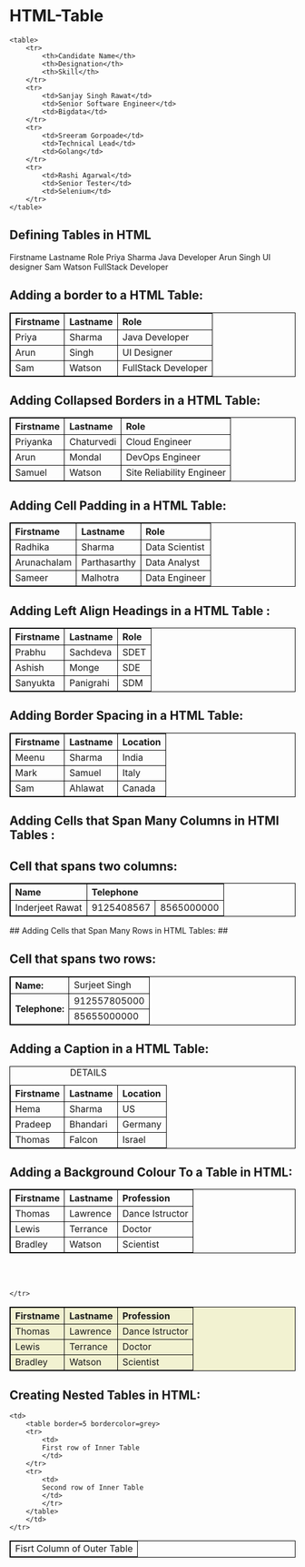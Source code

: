 # HTML-Table

<!DOCTYPE html>
<html>

<body>

	<table>
		<tr>
			<th>Candidate Name</th>
			<th>Designation</th>
			<th>Skill</th>
		</tr>
		<tr>
			<td>Sanjay Singh Rawat</td>
			<td>Senior Software Engineer</td>
			<td>Bigdata</td>
		</tr>
		<tr>
			<td>Sreeram Gorpoade</td>
			<td>Technical Lead</td>
			<td>Golang</td>
		</tr>
		<tr>
			<td>Rashi Agarwal</td>
			<td>Senior Tester</td>
			<td>Selenium</td>
		</tr>
	</table>

</body>
</html>

## Defining Tables in HTML ##

<!DOCTYPE html>
<html>

<body>

<tr>
	<th>Firstname</th>
	<th>Lastname</th>
	<th>Role</th>
</tr>
<tr>
	<td>Priya</td>
	<td>Sharma</td>
	<td>Java Developer</td>
</tr>
<tr>
	<td>Arun</td>
	<td>Singh</td>
	<td>UI designer</td>
</tr>
<tr>
	<td>Sam</td>
	<td>Watson</td>
	<td>FullStack Developer</td>
</tr>
</table>

</body>
</html>

## Adding a border to a HTML Table: ##
<!DOCTYPE html>
<html>

<head>
<style>
	table,
	th,
	td {
	border: 1px solid black;
	}
</style>
</head>

<body>
<table style="width:100%">
	<tr>
	<th>Firstname</th>
	<th>Lastname</th>
	<th>Role</th>
	</tr>
	<tr>
	<td>Priya</td>
	<td>Sharma</td>
	<td>Java Developer</td>
	</tr>
	<tr>
	<td>Arun</td>
	<td>Singh</td>
	<td>UI Designer</td>
	</tr>
	<tr>
	<td>Sam</td>
	<td>Watson</td>
	<td>FullStack Developer</td>
	</tr>
</table>
</body>

</html>

## Adding Collapsed Borders in a HTML Table: ##

<!DOCTYPE html>
<html>

<head>
<style>
	table,
	th,
	td {
	border: 1px solid black;
	border-collapse: collapse;
	}
</style>
</head>

<body>

<table style="width:100%">
	<tr>
	<th>Firstname</th>
	<th>Lastname</th>
	<th>Role</th>
	</tr>
	<tr>
	<td>Priyanka</td>
	<td>Chaturvedi</td>
	<td>Cloud Engineer</td>
	</tr>
	<tr>
	<td>Arun</td>
	<td>Mondal</td>
	<td>DevOps Engineer</td>
	</tr>
	<tr>
	<td>Samuel</td>
	<td>Watson</td>
	<td>Site Reliability Engineer</td>
	</tr>
</table>
</body>

</html>

## Adding Cell Padding in a HTML Table: ##

<!DOCTYPE html>
<html>

<head>
<style>
	table,
	th,
	td {
	border: 1px solid black;
	border-collapse: collapse;
	}

	th,
	td {
	padding: 20px;
	}
</style>
</head>

<body>

<table style="width:100%">
	<tr>
	<th>Firstname</th>
	<th>Lastname</th>
	<th>Role</th>
	</tr>
	<tr>
	<td>Radhika</td>
	<td>Sharma</td>
	<td>Data Scientist</td>
	</tr>
	<tr>
	<td>Arunachalam</td>
	<td>Parthasarthy</td>
	<td>Data Analyst</td>
	</tr>
	<tr>
	<td>Sameer</td>
	<td>Malhotra</td>
	<td>Data Engineer</td>
	</tr>
</table>
</body>

</html>

## Adding Left Align Headings in a HTML Table : ##
<html>

<head>
<style>
	table,
	th,
	td {
	border: 1px solid black;
	border-collapse: collapse;
	}

	th,
	td {
	padding: 20px;
	}

	th {
	text-align: left;
	}
</style>
</head>

<body>

<table style="width:100%">
	<tr>
	<th>Firstname</th>
	<th>Lastname</th>
	<th>Role</th>
	</tr>
	<tr>
	<td>Prabhu</td>
	<td>Sachdeva</td>
	<td>SDET</td>
	</tr>
	<tr>
	<td>Ashish</td>
	<td>Monge</td>
	<td>SDE</td>
	</tr>
	<tr>
	<td>Sanyukta</td>
	<td>Panigrahi</td>
	<td>SDM</td>
	</tr>
</table>
</body>

</html>

## Adding Border Spacing in a HTML Table: ##
<html>

<head>
<style>
	table,
	th,
	td {
	border: 1px solid black;
	}

	table {
	border-spacing: 5px;
	}
</style>
</head>

<body>

<table style="width:100%">
	<tr>
	<th>Firstname</th>
	<th>Lastname</th>
	<th>Location</th>
	</tr>
	<tr>
	<td>Meenu</td>
	<td>Sharma</td>
	<td>India</td>
	</tr>
	<tr>
	<td>Mark</td>
	<td>Samuel</td>
	<td>Italy</td>
	</tr>
	<tr>
	<td>Sam</td>
	<td>Ahlawat</td>
	<td>Canada</td>
	</tr>
</table>
</body>

</html>

## Adding Cells that Span Many Columns in HTMl Tables : ## 

<!DOCTYPE html>
<html>

<head>
<style>
	table,
	th,
	td {
	border: 1px solid black;
	border-collapse: collapse;
	}

	th,
	td {
	padding: 5px;
	text-align: left;
	}
</style>
</head>

<body>

<h2>Cell that spans two columns:</h2>
<table style="width:100%">
	<tr>
	<th>Name</th>
	<th colspan="2">Telephone</th>
	</tr>
	<tr>
	<td>Inderjeet Rawat</td>
	<td>9125408567</td>
	<td>8565000000</td>
	</tr>
</table>
</body>

</html>
## Adding Cells that Span Many Rows in HTML Tables: ##
<!DOCTYPE html>
<html>

<head>
<style>
	table,
	th,
	td {
	border: 1px solid black;
	border-collapse: collapse;
	}

	th,
	td {
	padding: 5px;
	text-align: left;
	}
</style>
</head>

<body>

<h2>Cell that spans two rows:</h2>
<table style="width:100%">
	<tr>
	<th>Name:</th>
	<td>Surjeet Singh</td>
	</tr>
	<tr>
	<th rowspan="2">Telephone:</th>
	<td>912557805000</td>
	</tr>
	<tr>
	<td>85655000000</td>
	</tr>
</table>
</body>

</html>

## Adding a Caption in a HTML Table: ##
<html>

<head>
<style>
	table,
	th,
	td {
	border: 1px solid black;
	border-collapse: collapse;
	}

	th,
	td {
	padding: 20px;
	}

	th {
	text-align: left;
	}
</style>
</head>

<body>

<table style="width:100%">
	<caption>DETAILS</caption>
	<tr>
	<th>Firstname</th>
	<th>Lastname</th>
	<th>Location</th>
	</tr>
	<tr>
	<td>Hema</td>
	<td>Sharma</td>
	<td>US</td>
	</tr>
	<tr>
	<td>Pradeep</td>
	<td>Bhandari</td>
	<td>Germany</td>
	</tr>
	<tr>
	<td>Thomas</td>
	<td>Falcon</td>
	<td>Israel</td>
	</tr>
</table>
</body>

</html>

## Adding a Background Colour To a Table in HTML: ##
<!DOCTYPE html>
<html>

<head>
<style>
	table,
	th,
	td {
	border: 1px solid black;
	border-collapse: collapse;
	}

	th,
	td {
	padding: 5px;
	text-align: left;
	}

	table#t01 {
	width: 100%;
	background-color: #f2f2d1;
	}
</style>
</head>

<body>

<table style="width:100%">
	<tr>
	<th>Firstname</th>
	<th>Lastname</th>
	<th>Profession</th>
	</tr>
	<tr>
	<td>Thomas</td>
	<td>Lawrence</td>
	<td>Dance Istructor</td>
	</tr>
	<tr>
	<td>Lewis</td>
	<td>Terrance</td>
	<td>Doctor</td>
	</tr>
	<tr>
	<td>Bradley</td>
	<td>Watson</td>
	<td>Scientist</td>
	</tr>
</table>

<br />
<br />

<table id="t01">
	<tr>
	<th>Firstname</th>
	<th>Lastname</th>
	<th>Profession</th>
	</tr>
	<tr>
	<td>Thomas</td>
	<td>Lawrence</td>
	<td>Dance Istructor</td>
	</tr>
	<tr>
	<td>Lewis</td>
	<td>Terrance</td>
	<td>Doctor</td>
	</tr>
	<tr>
	<td>Bradley</td>
	<td>Watson</td>
	<td>Scientist</td>

	</tr>
</table>
</body>

</html>

## Creating Nested Tables in HTML: ##
<!DOCTYPE html>
<html>

<body>
<table border=5 bordercolor=black>
	<tr>
	<td>
		Fisrt Column of Outer Table
	</td>

	<td>
		<table border=5 bordercolor=grey>
		<tr>
			<td>
			First row of Inner Table
			</td>
		</tr>
		<tr>
			<td>
			Second row of Inner Table
			</td>
			</tr>
		</table>
		</td>
	</tr>
</table>
</body>

</html>




